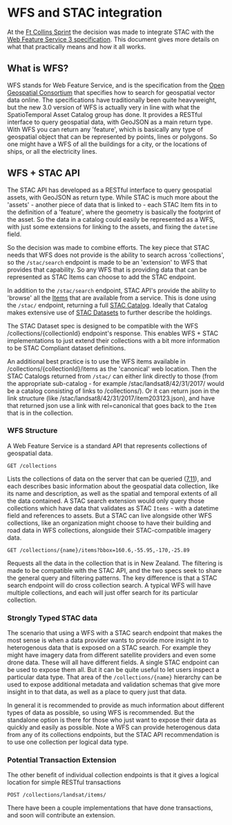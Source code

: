 # WFS and STAC integration

At the [Ft Collins Sprint](https://github.com/radiantearth/community-sprints/tree/master/03072018-ft-collins-co) the
decision was made to integrate STAC with the [Web Feature Service 3 specification](https://github.com/opengeospatial/WFS_FES). 
This document gives more details on what that practically means and how it all works.

## What is WFS?

WFS stands for Web Feature Service, and is the specification from the [Open Geospatial Consortium](http://opengeospatial.org) 
that specifies how to search for geospatial vector data online. The specifications have traditionally been quite
heavyweight, but the new 3.0 version of WFS is actually very in line with what the SpatioTemporal Asset Catalog group has done.
It provides a RESTful interface to query geospatial data, with GeoJSON as a main return type. With WFS you can return any
'feature', which is basically any type of geospatial object that can be represented by points, lines or polygons. So one
might have a WFS of all the buildings for a city, or the locations of ships, or all the electricity lines.

## WFS + STAC API

The STAC API has developed as a RESTful interface to query geospatial assets, with GeoJSON as return type. While STAC
is much more about the 'assets' - another piece of data that is linked to - each STAC Item fits in to the definition of
a 'feature', where the geometry is basically the footprint of the asset. So the data in a catalog could easily be
represented as a WFS, with just some extensions for linking to the assets, and fixing the `datetime` field.

So the decision was made to combine efforts. The key piece that STAC needs that WFS does not provide is the ability
to search across 'collections', so the `/stac/search` endpoint is made to be an 'extension' to WFS that provides
that capability. So any WFS that is providing data that can be represented as STAC Items can choose to add the 
STAC endpoint.

In addition to the `/stac/search` endpoint, STAC API's provide the ability to 'browse' all the [Items](../item-spec/) that
are available from a service. This is done using the `/stac/` endpoint, returning a full [STAC Catalog](../catalog-spec/). Ideally that Catalog makes extensive use of [STAC Datasets](../dataset-spec/) to further describe the holdings.

The STAC Dataset spec is designed to be compatible with the WFS /collections/{collectionId} endpoint's response. This enables
WFS + STAC implementations to just extend their collections with a bit more information to be STAC Compliant dataset 
definitions.

An additional best practice is to use the WFS items available in /collections/{collectionId}/items as the 'canonical' web
location. Then the STAC Catalogs returned from `/stac/` can either link directly to those (from the appropriate sub-catalog - 
for example /stac/landsat8/42/31/2017/ would be a catalog consisting of links to /collections/). Or it can return json
in the link structure (like /stac/landsat8/42/31/2017/item203123.json), and have that returned json use a link with rel=canonical that goes back to the `Item` that is in the collection.

### WFS Structure

A Web Feature Service is a standard API that represents collections of geospatial data. 

```
GET /collections
```

Lists the collections of data on the server that can be queried ([7.11](https://rawgit.com/opengeospatial/WFS_FES/master/docs/17-069.html#_feature_collections_metadata)), 
and each describes basic information about the geospatial data collection, like its name and description, as well as the 
spatial and temporal extents of all the data contained. A STAC search extension would only query those collections which
have data that validates as STAC `Items` - with a datetime field and references to assets. But a STAC can live alongside
other WFS collections, like an organization might choose to have their building and road data in WFS collections, alongside
their STAC-compatible imagery data.

```
GET /collections/{name}/items?bbox=160.6,-55.95,-170,-25.89
```

Requests all the data in the collection that is in New Zealand. The filtering is made to be compatible with the STAC API, 
and the two specs seek to share the general query and filtering patterns. The key difference is that a STAC search endpoint
will do cross collection search. A typical WFS will have multiple collections, and each will just offer search for its particular
collection.


### Strongly Typed STAC data

The scenario that using a WFS with a STAC search endpoint that makes the most sense is when a data provider wants to provide more
insight in to heterogenous data that is exposed on a STAC search. For example they might have imagery data from different satellite providers
and even some drone data. These will all have different fields. A single STAC endpoint can be used to expose them all. But it can be quite
useful to let users inspect a particular data type. That area of the `/collections/{name}` hierarchy can be used to expose additional
metadata and validation schemas that give more insight in to that data, as well as a place to query just that data.

In general it is recommended to provide as much information about different types of data as possible, so using WFS is recommended. But
the standalone option is there for those who just want to expose their data as quickly and easily as possible. Note a WFS can 
provide heterogenous data from any of its collections endpoints, but the STAC API recommendation is to use one collection per 
logical data type.

### Potential Transaction Extension

The other benefit of individual collection endpoints is that it gives a logical location for simple RESTful transactions

```
POST /collections/landsat/items/
```

There have been a couple implementations that have done transactions, and soon will contribute an extension.

